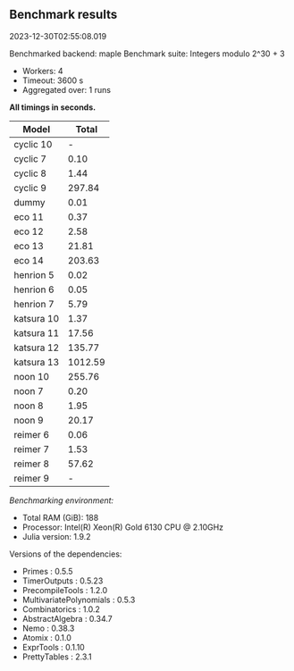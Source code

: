 ## Benchmark results

2023-12-30T02:55:08.019

Benchmarked backend: maple
Benchmark suite: Integers modulo 2^30 + 3

- Workers: 4
- Timeout: 3600 s
- Aggregated over: 1 runs

**All timings in seconds.**

|Model|Total|
|-----|---|
|cyclic 10| - |
|cyclic 7|0.10|
|cyclic 8|1.44|
|cyclic 9|297.84|
|dummy|0.01|
|eco 11|0.37|
|eco 12|2.58|
|eco 13|21.81|
|eco 14|203.63|
|henrion 5|0.02|
|henrion 6|0.05|
|henrion 7|5.79|
|katsura 10|1.37|
|katsura 11|17.56|
|katsura 12|135.77|
|katsura 13|1012.59|
|noon 10|255.76|
|noon 7|0.20|
|noon 8|1.95|
|noon 9|20.17|
|reimer 6|0.06|
|reimer 7|1.53|
|reimer 8|57.62|
|reimer 9| - |

*Benchmarking environment:*

* Total RAM (GiB): 188
* Processor: Intel(R) Xeon(R) Gold 6130 CPU @ 2.10GHz
* Julia version: 1.9.2

Versions of the dependencies:

* Primes : 0.5.5
* TimerOutputs : 0.5.23
* PrecompileTools : 1.2.0
* MultivariatePolynomials : 0.5.3
* Combinatorics : 1.0.2
* AbstractAlgebra : 0.34.7
* Nemo : 0.38.3
* Atomix : 0.1.0
* ExprTools : 0.1.10
* PrettyTables : 2.3.1

